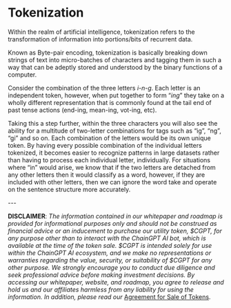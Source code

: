 # Tokenization

Within the realm of artificial intelligence, tokenization refers to the transformation of information into portions/bits of recurrent data.&#x20;

Known as Byte-pair encoding, tokenization is basically breaking down strings of text into micro-batches of characters and tagging them in such a way that can be adeptly stored and understood by the binary functions of a computer.

Consider the combination of the three letters _i-n-g_. Each letter is an independent token, however, when put together to form “_ing_” they take on a wholly different representation that is commonly found at the tail end of past tense actions (end-ing, mean-ing, vot-ing, etc).&#x20;

Taking this a step further, within the three characters you will also see the ability for a multitude of two-letter combinations for tags such as “ig”, “ng”, “gi” and so on. Each combination of the letters would be its own unique token. By having every possible combination of the individual letters tokenized, it becomes easier to recognize patterns in large datasets rather than having to process each individual letter, individually. For situations where “in” would arise, we know that if the two letters are detached from any other letters then it would classify as a word, however, if they are included with other letters, then we can ignore the word take and operate on the sentence structure more accurately.



\---

**DISCLAIMER**: _The information contained in our whitepaper and roadmap is provided for informational purposes only and should not be construed as financial advice or an inducement to purchase our utility token, $CGPT, for any purpose other than to interact with the ChainGPT AI bot, which is available at the time of the token sale. $CGPT is intended solely for use within the ChainGPT AI ecosystem, and we make no representations or warranties regarding the value, security, or suitability of $CGPT for any other purpose. We strongly encourage you to conduct due diligence and seek professional advice before making investment decisions. By accessing our whitepaper, website, and roadmap, you agree to release and hold us and our affiliates harmless from any liability for using the information.  In addition, please read our_ [Agreement for Sale of Tokens](https://www.chaingpt.org/licences).

